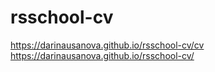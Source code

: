 # rsschool-cv
https://darinausanova.github.io/rsschool-cv/cv
https://darinausanova.github.io/rsschool-cv/
